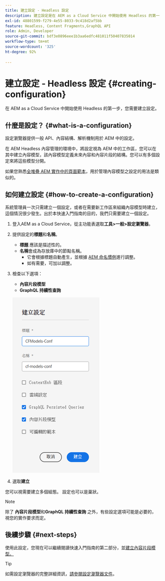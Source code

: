 ```yaml
---
title: 建立設定 - Headless 設定
description: 建立設定是在 AEM as a Cloud Service 中開始使用 Headless 的第一步。
exl-id: 48801599-f279-4e55-8033-9c418d2af5bb
feature: Headless, Content Fragments,GraphQL API
role: Admin, Developer
source-git-commit: bdf3e0896eee1b3aa6edfc481011f50407835014
workflow-type: tm+mt
source-wordcount: '325'
ht-degree: 92%

---
```


# 建立設定 - Headless 設定 {#creating-configuration}

在 AEM as a Cloud Service 中開始使用 Headless 的第一步，您需要建立設定。

## 什麼是設定？ {#what-is-a-configuration}

設定瀏覽器提供一般 API、內容結構、解析機制用於 AEM 中的設定。

在 AEM Headless 內容管理的環境中，將設定視為 AEM 中的工作區，您可以在其中建立內容模型，該內容模型定義未來內容和內容片段的結構。您可以有多個設定來將這些模型分開。

如果您熟悉[全堆疊 AEM 實作中的頁面範本](/help/sites-cloud/authoring/sites-console/templates.md)，用於管理內容模型之設定的用法是類似的。

## 如何建立設定 {#how-to-create-a-configuration}

系統管理員一次只需建立一個設定，或者在需要新工作區來組織內容模型時建立，這個情況很少發生。出於本快速入門指南的目的，我們只需要建立一個設定。

1. 登入AEM as a Cloud Service，從主功能表選取&#x200B;**工具>一般>設定瀏覽器**。
1. 提供設定的&#x200B;**標題**&#x200B;和&#x200B;**名稱**。
   * **標題** 應該是描述性的。
   * **名稱**&#x200B;會成為存放庫中的節點名稱。
      * 它會根據標題自動產生，並根據 [AEM 命名慣例](/help/implementing/developing/introduction/naming-conventions.md)進行調整。
      * 如有需要，可加以調整。
1. 檢查以下選項：
   * **內容片段模型**
   * **GraphQL 持續性查詢**

   ![建立設定](../assets/create-configuration.png)

1. 選取&#x200B;**建立**

您可以視需要建立多個組態。 設定也可以是巢狀。

>[!NOTE]
>
>除了 **內容片段模型**&#x200B;和&#x200B;**GraphQL 持續性查詢** 之外，有些設定選項可能是必要的，視您的實作要求而定。

## 後續步驟 {#next-steps}

使用此設定，您現在可以繼續閱讀快速入門指南的第二部分，並[建立內容片段模型。](create-content-model.md)

>[!TIP]
>
>如需設定瀏覽器的完整詳細資訊，[請參閱設定瀏覽器文件](/help/implementing/developing/introduction/configurations.md)。
